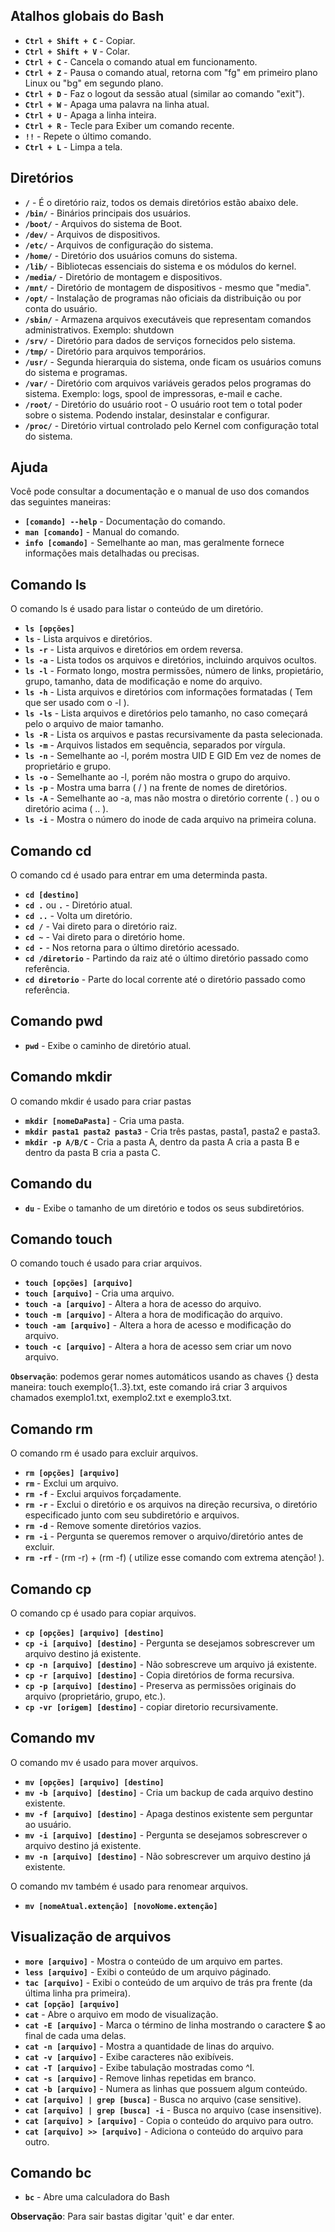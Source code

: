 ## Atalhos globais do Bash

- **`Ctrl + Shift + C`** - Copiar.
- **`Ctrl + Shift + V`** - Colar.
- **`Ctrl + C`** - Cancela o comando atual em funcionamento.
- **`Ctrl + Z`** - Pausa o comando atual, retorna com "fg" em primeiro plano Linux ou "bg" em segundo plano.
- **`Ctrl + D`** - Faz o logout da sessão atual (similar ao comando "exit").
- **`Ctrl + W`** - Apaga uma palavra na linha atual.
- **`Ctrl + U`** - Apaga a linha inteira.
- **`Ctrl + R`** - Tecle para Exiber um comando recente.
- **`!!`** - Repete o último comando.
- **`Ctrl + L`** - Limpa a tela.

## Diretórios

- **`/`** - É o diretório raiz, todos os demais diretórios estão abaixo dele.
- **`/bin/`** - Binários principais dos usuários.
- **`/boot/`** - Arquivos do sistema de Boot.
- **`/dev/`** - Arquivos de dispositivos.
- **`/etc/`** - Arquivos de configuração do sistema.
- **`/home/`** - Diretório dos usuários comuns do sistema.
- **`/lib/`** - Bibliotecas essenciais do sistema e os módulos do kernel.
- **`/media/`** - Diretório de montagem e dispositivos.
- **`/mnt/`** - Diretório de montagem de dispositivos - mesmo que "media".
- **`/opt/`** - Instalação de programas não oficiais da distribuição ou por conta do usuário.
- **`/sbin/`** - Armazena arquivos executáveis que representam comandos administrativos. Exemplo: shutdown
- **`/srv/`** - Diretório para dados de serviços fornecidos pelo sistema.
- **`/tmp/`** - Diretório para arquivos temporários.
- **`/usr/`** - Segunda hierarquia do sistema, onde ficam os usuários comuns do sistema e programas.
- **`/var/`** - Diretório com arquivos variáveis gerados pelos programas do sistema. Exemplo: logs, spool de impressoras, e-mail e cache.
- **`/root/`** - Diretório do usuário root - O usuário root tem o total poder sobre o sistema. Podendo instalar, desinstalar e configurar.
- **`/proc/`** - Diretório virtual controlado pelo Kernel com configuração total do sistema.

## Ajuda

Você pode consultar a documentação e o manual de uso dos comandos das seguintes maneiras:

- **`[comando] --help`** - Documentação do comando.
- **`man [comando]`** - Manual do comando.
- **`info [comando]`** - Semelhante ao man, mas geralmente fornece informações mais detalhadas ou precisas.

## Comando ls

O comando ls é usado para listar o conteúdo de um diretório.

- **`ls [opções]`**
- **`ls`** - Lista arquivos e diretórios.
- **`ls -r`** - Lista arquivos e diretórios em ordem reversa.
- **`ls -a`** - Lista todos os arquivos e diretórios, incluindo arquivos ocultos.
- **`ls -l`** - Formato longo, mostra permissões, número de links, propietário, grupo, tamanho, data de modificação e nome do arquivo.
- **`ls -h`** - Lista arquivos e diretórios com informações formatadas ( Tem que ser usado com o -l ).
- **`ls -ls`** - Lista arquivos e diretórios pelo tamanho, no caso começará pelo o arquivo de maior tamanho.
- **`ls -R`** - Lista os arquivos e pastas recursivamente da pasta selecionada.
- **`ls -m`** - Arquivos listados em sequência, separados por vírgula.
- **`ls -n`** - Semelhante ao -l, porém mostra UID E GID Em vez de nomes de proprietário e grupo.
- **`ls -o`** - Semelhante ao -l, porém não mostra o grupo do arquivo.
- **`ls -p`** - Mostra uma barra ( / ) na frente de nomes de diretórios.
- **`ls -A`** - Semelhante ao -a, mas não mostra o diretório corrente ( . ) ou o diretório acima ( .. ).
- **`ls -i`** - Mostra o número do inode de cada arquivo na primeira coluna.

## Comando cd

O comando cd é usado para entrar em uma determinda pasta.

- **`cd [destino]`**
- **`cd .`** ou **`.`** - Diretório atual.
- **`cd ..`** - Volta um diretório.
- **`cd /`** - Vai direto para o diretório raiz.
- **`cd ~`** - Vai direto para o diretório home.
- **`cd -`** - Nos retorna para o último diretório acessado.
- **`cd /diretorio`** - Partindo da raiz até o último diretório passado como referência.
- **`cd diretorio`** - Parte do local corrente até o diretório passado como referência.

## Comando pwd

- **`pwd`** - Exibe o caminho de diretório atual.

## Comando mkdir

O comando mkdir é usado para criar pastas

- **`mkdir [nomeDaPasta]`** - Cria uma pasta.
- **`mkdir pasta1 pasta2 pasta3`** - Cria três pastas, pasta1, pasta2 e pasta3.
- **`mkdir -p A/B/C`** - Cria a pasta A, dentro da pasta A cria a pasta B e dentro da pasta B cria a pasta C.

## Comando du

- **`du`** - Exibe o tamanho de um diretório e todos os seus subdiretórios.

## Comando touch

O comando touch é usado para criar arquivos.

- **`touch [opções] [arquivo]`**
- **`touch [arquivo]`** - Cria uma arquivo.
- **`touch -a [arquivo]`** - Altera a hora de acesso do arquivo.
- **`touch -m [arquivo]`** - Altera a hora de modificação do arquivo.
- **`touch -am [arquivo]`** - Altera a hora de acesso e modificação do arquivo.
- **`touch -c [arquivo]`** - Altera a hora de acesso sem criar um novo arquivo.

**`Observação`**: podemos gerar nomes automáticos usando as chaves {} desta maneira: touch exemplo{1..3}.txt, este comando irá criar 3 arquivos chamados exemplo1.txt, exemplo2.txt e exemplo3.txt.

## Comando rm

O comando rm é usado para excluir arquivos.

- **`rm [opções] [arquivo]`**
- **`rm`** - Exclui um arquivo.
- **`rm -f`** - Exclui arquivos forçadamente.
- **`rm -r`** - Exclui o diretório e os arquivos na direção recursiva, o diretório especificado junto com seu subdiretório e arquivos.
- **`rm -d`** - Remove somente diretórios vazios.
- **`rm -i`** - Pergunta se queremos remover o arquivo/diretório antes de excluir.
- **`rm -rf`** - (rm -r) + (rm -f) ( utilize esse comando com extrema atenção! ).

## Comando cp

O comando cp é usado para copiar arquivos.

- **`cp [opções] [arquivo] [destino]`**
- **`cp -i [arquivo] [destino]`** - Pergunta se desejamos sobrescrever um arquivo destino já existente.
- **`cp -n [arquivo] [destino]`** - Não sobrescreve um arquivo já existente.
- **`cp -r [arquivo] [destino]`** - Copia diretórios de forma recursiva.
- **`cp -p [arquivo] [destino]`** - Preserva as permissões originais do arquivo (proprietário, grupo, etc.).
- **`cp -vr [origem] [destino]`** - copiar diretorio recursivamente.

## Comando mv

O comando mv é usado para mover arquivos.

- **`mv [opções] [arquivo] [destino]`**
- **`mv -b [arquivo] [destino]`** - Cria um backup de cada arquivo destino existente.
- **`mv -f [arquivo] [destino]`** - Apaga destinos existente sem perguntar ao usuário.
- **`mv -i [arquivo] [destino]`** - Pergunta se desejamos sobrescrever o arquivo destino já existente.
- **`mv -n [arquivo] [destino]`** - Não sobrescrever um arquivo destino já existente.

O comando mv também é usado para renomear arquivos.

- **`mv [nomeAtual.extenção] [novoNome.extenção]`**

## Visualização de arquivos

- **`more [arquivo]`** - Mostra o conteúdo de um arquivo em partes.
- **`less [arquivo]`** - Exibi o conteúdo de um arquivo páginado.
- **`tac [arquivo]`** - Exibi o conteúdo de um arquivo de trás pra frente (da última linha pra primeira).
- **`cat [opção] [arquivo]`**
- **`cat`** - Abre o arquivo em modo de visualização.
- **`cat -E [arquivo]`** - Marca o término de linha mostrando o caractere $ ao final de cada uma delas.
- **`cat -n [arquivo]`** - Mostra a quantidade de linas do arquivo.
- **`cat -v [arquivo]`** - Exibe caracteres não exibíveis.
- **`cat -T [arquivo]`** - Exibe tabulação mostradas como ^I.
- **`cat -s [arquivo]`** - Remove linhas repetidas em branco.
- **`cat -b [arquivo]`** - Numera as linhas que possuem algum conteúdo.
- **`cat [arquivo] | grep [busca]`** - Busca no arquivo (case sensitive).
- **`cat [arquivo] | grep [busca] -i`** - Busca no arquivo (case insensitive).
- **`cat [arquivo] > [arquivo]`** - Copia o conteúdo do arquivo para outro.
- **`cat [arquivo] >> [arquivo]`** - Adiciona o conteúdo do arquivo para outro.

## Comando bc

- **`bc`** - Abre uma calculadora do Bash

**Observação**: Para sair bastas digitar 'quit' e dar enter.

